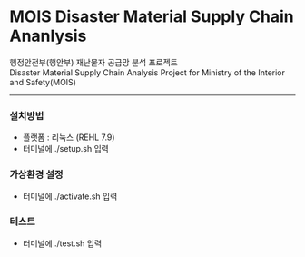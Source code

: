 # MOIS Disaster Material Supply Chain Ananlysis
행정안전부(행안부) 재난물자 공급망 분석 프로젝트 \
Disaster Material Supply Chain Analysis Project for Ministry of the Interior and Safety(MOIS)

---

### 설치방법
- 플랫폼 : 리눅스 (REHL 7.9)
- 터미널에 ./setup.sh 입력

### 가상환경 설정
- 터미널에 ./activate.sh 입력
 
### 테스트
- 터미널에 ./test.sh 입력
